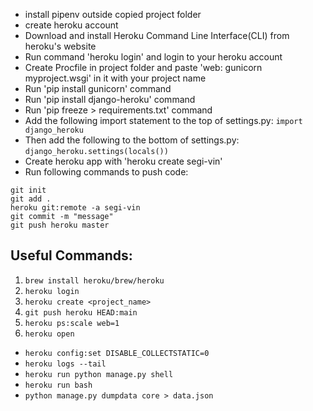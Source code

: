 - install pipenv outside copied project folder
- create heroku account
- Download and install Heroku Command Line Interface(CLI) from heroku's website
- Run command 'heroku login' and login to your heroku account
- Create Procfile in project folder and paste 'web: gunicorn myproject.wsgi' in it with your project name
- Run 'pip install gunicorn' command
- Run 'pip install django-heroku' command
- Run 'pip freeze > requirements.txt' command
- Add the following import statement to the top of settings.py:
    `import django_heroku`
- Then add the following to the bottom of settings.py:
    `django_heroku.settings(locals())`
- Create heroku app with 'heroku create segi-vin'
- Run following commands to push code:
```
git init
git add .
heroku git:remote -a segi-vin
git commit -m "message"
git push heroku master
``` 

## Useful Commands:
1. `brew install heroku/brew/heroku`
2. `heroku login`
3. `heroku create <project_name>`
4. `git push heroku HEAD:main`
5. `heroku ps:scale web=1`
6. `heroku open`

- `heroku config:set DISABLE_COLLECTSTATIC=0`
- `heroku logs --tail`
- `heroku run python manage.py shell`
- `heroku run bash`
- `python manage.py dumpdata core > data.json`
